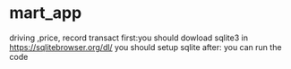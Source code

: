 # mart_app
 driving ,price, record   transact
 first:you should dowload sqlite3 in https://sqlitebrowser.org/dl/
 you should setup sqlite 
 after: you can run the  code
